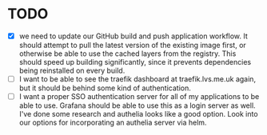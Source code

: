 # TODO

- [x] we need to update our GitHub build and push application workflow. It should attempt to pull the latest version of the existing image first, or otherwise be able to use the cached layers from the registry. This should speed up building significantly, since it prevents dependencies being reinstalled on every build.
- [ ] I want to be able to see the traefik dashboard at traefik.lvs.me.uk again, but it should be behind some kind of authentication.
- [ ] I want a proper SSO authentication server for all of my applications to be able to use. Grafana should be able to use this as a login server as well. I've done some research and authelia looks like a good option. Look into our options for incorporating an authelia server via helm.
